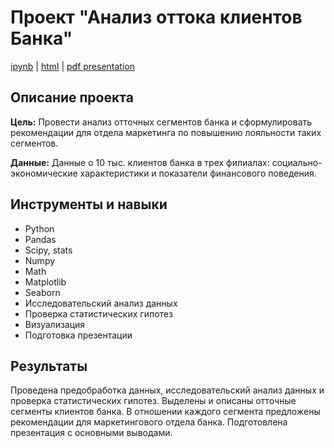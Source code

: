 # Проект "Анализ оттока клиентов Банка"
[ipynb](https://github.com/daoreshina/DA-portfolio/blob/main/banks/banki_report.ipynb) | [html](https://github.com/daoreshina/DA-portfolio/blob/main/banks/banki_report_html.html) | [pdf presentation](https://github.com/daoreshina/DA-portfolio/blob/main/banks/banki_pres.pdf)

##

## Описание проекта
<b>Цель:</b> Провести анализ отточных сегментов банка и сформулировать рекомендации для отдела маркетинга по повышению лояльности таких сегментов.

<b>Данные:</b> Данные о 10 тыс. клиентов банка в трех филиалах: социально-экономические характеристики и показатели финансового поведения.
##

## Инструменты и навыки
 - Python
- Pandas
- Scipy, stats
- Numpy 
- Math 
- Matplotlib
- Seaborn
- Исследовательский анализ данных
- Проверка статистических гипотез
- Визуализация
- Подготовка презентации

## 
## Результаты
Проведена предобработка данных, исследовательский анализ данных и проверка статистических гипотез.
Выделены и описаны отточные сегменты клиентов банка. В отношении каждого сегмента предложены рекомендации для маркетингового отдела банка.
Подготовлена презентация с основными выводами.
